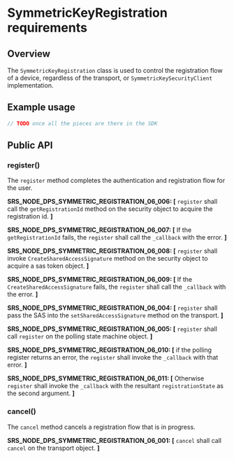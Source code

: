 # SymmetricKeyRegistration requirements

## Overview

The `SymmetricKeyRegistration` class is used to control the registration flow of a device, regardless of the transport, or `SymmetricKeySecurityClient` implementation.

## Example usage

```js
// TODO once all the pieces are there in the SDK

```

## Public API

### register()

The `register` method completes the authentication and registration flow for the user.

**SRS_NODE_DPS_SYMMETRIC_REGISTRATION_06_006: [** `register` shall call the `getRegistrationId` method on the security object to acquire the registration id. **]**

**SRS_NODE_DPS_SYMMETRIC_REGISTRATION_06_007: [** If the `getRegistrationId` fails, the `register` shall call the `_callback` with the error. **]**

**SRS_NODE_DPS_SYMMETRIC_REGISTRATION_06_008: [** `register` shall invoke `CreateSharedAccessSignature` method on the security object to acquire a sas token object. **]**

**SRS_NODE_DPS_SYMMETRIC_REGISTRATION_06_009: [** If the `CreateSharedAccessSignature` fails, the `register` shall call the `_callback` with the error. **]**

**SRS_NODE_DPS_SYMMETRIC_REGISTRATION_06_004: [** `register` shall pass the SAS into the `setSharedAccessSignature` method on the transport. **]**

**SRS_NODE_DPS_SYMMETRIC_REGISTRATION_06_005: [** `register` shall call `register` on the polling state machine object. **]**

**SRS_NODE_DPS_SYMMETRIC_REGISTRATION_06_010: [** if the polling register returns an error, the `register` shall invoke the `_callback` with that error. **]**

**SRS_NODE_DPS_SYMMETRIC_REGISTRATION_06_011: [** Otherwise `register` shall invoke the `_callback` with the resultant `registrationState` as the second argument. **]**

### cancel()

The `cancel` method cancels a registration flow that is in progress.

**SRS_NODE_DPS_SYMMETRIC_REGISTRATION_06_001: [** `cancel` shall call `cancel` on the transport object. **]**
